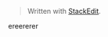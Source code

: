


> Written with [StackEdit](https://stackedit.io/).

ereererer
<!--stackedit_data:
eyJoaXN0b3J5IjpbMTc5NDU0MzE1MiwtMTgxMDczMDY0NF19
-->